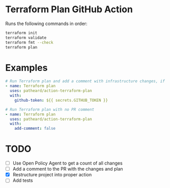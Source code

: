 # Terraform Plan GitHub Action
Runs the following commands in order:
```sh
terraform init
terraform validate
terraform fmt --check
terraform plan
```

# Examples
```yaml
# Run Terraform plan and add a comment with infrastructure changes, if they exist, on the PR
- name: Terraform plan
  uses: patheard/action-terraform-plan
  with:
    github-token: ${{ secrets.GITHUB_TOKEN }}

# Run Terraform plan with no PR comment
- name: Terraform plan
  uses: patheard/action-terraform-plan
  with:
    add-comment: false   
```

# TODO
- [ ] Use Open Policy Agent to get a count of all changes
- [ ] Add a comment to the PR with the changes and plan
- [x] Restructure project into proper action
- [ ] Add tests
